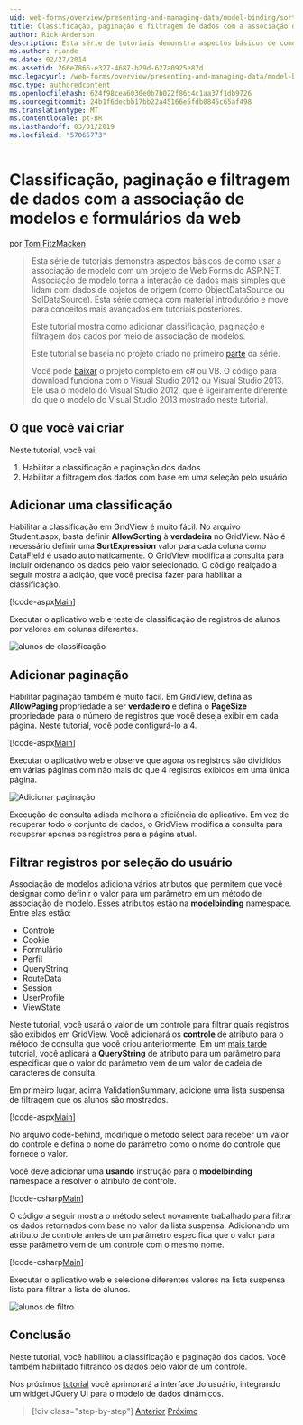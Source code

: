 ```yaml
---
uid: web-forms/overview/presenting-and-managing-data/model-binding/sorting-paging-and-filtering-data
title: Classificação, paginação e filtragem de dados com a associação de modelos e formulários da web | Microsoft Docs
author: Rick-Anderson
description: Esta série de tutoriais demonstra aspectos básicos de como usar a associação de modelo com um projeto de Web Forms do ASP.NET. Associação de modelo torna a interação de dados mais simples-...
ms.author: riande
ms.date: 02/27/2014
ms.assetid: 266e7866-e327-4687-b29d-627a0925e87d
msc.legacyurl: /web-forms/overview/presenting-and-managing-data/model-binding/sorting-paging-and-filtering-data
msc.type: authoredcontent
ms.openlocfilehash: 624f98cea6030e0b7b022f86c4c1aa37f1db9726
ms.sourcegitcommit: 24b1f6decbb17bb22a45166e5fdb0845c65af498
ms.translationtype: MT
ms.contentlocale: pt-BR
ms.lasthandoff: 03/01/2019
ms.locfileid: "57065773"
---
```

<a name="sorting-paging-and-filtering-data-with-model-binding-and-web-forms"></a>Classificação, paginação e filtragem de dados com a associação de modelos e formulários da web
====================
por [Tom FitzMacken](https://github.com/tfitzmac)

> Esta série de tutoriais demonstra aspectos básicos de como usar a associação de modelo com um projeto de Web Forms do ASP.NET. Associação de modelo torna a interação de dados mais simples que lidam com dados de objetos de origem (como ObjectDataSource ou SqlDataSource). Esta série começa com material introdutório e move para conceitos mais avançados em tutoriais posteriores.
> 
> Este tutorial mostra como adicionar classificação, paginação e filtragem dos dados por meio de associação de modelos.
> 
> Este tutorial se baseia no projeto criado no primeiro [parte](retrieving-data.md) da série.
> 
> Você pode [baixar](https://go.microsoft.com/fwlink/?LinkId=286116) o projeto completo em c# ou VB. O código para download funciona com o Visual Studio 2012 ou Visual Studio 2013. Ele usa o modelo do Visual Studio 2012, que é ligeiramente diferente do que o modelo do Visual Studio 2013 mostrado neste tutorial.


## <a name="what-youll-build"></a>O que você vai criar

Neste tutorial, você vai:

1. Habilitar a classificação e paginação dos dados
2. Habilitar a filtragem dos dados com base em uma seleção pelo usuário

## <a name="add-sorting"></a>Adicionar uma classificação

Habilitar a classificação em GridView é muito fácil. No arquivo Student.aspx, basta definir **AllowSorting** à **verdadeira** no GridView. Não é necessário definir uma **SortExpression** valor para cada coluna como DataField é usado automaticamente. O GridView modifica a consulta para incluir ordenando os dados pelo valor selecionado. O código realçado a seguir mostra a adição, que você precisa fazer para habilitar a classificação.

[!code-aspx[Main](sorting-paging-and-filtering-data/samples/sample1.aspx?highlight=5)]

Executar o aplicativo web e teste de classificação de registros de alunos por valores em colunas diferentes.

![alunos de classificação](sorting-paging-and-filtering-data/_static/image2.png)

## <a name="add-paging"></a>Adicionar paginação

Habilitar paginação também é muito fácil. Em GridView, defina as **AllowPaging** propriedade a ser **verdadeiro** e defina o **PageSize** propriedade para o número de registros que você deseja exibir em cada página. Neste tutorial, você pode configurá-lo a 4.

[!code-aspx[Main](sorting-paging-and-filtering-data/samples/sample2.aspx?highlight=5)]

Executar o aplicativo web e observe que agora os registros são divididos em várias páginas com não mais do que 4 registros exibidos em uma única página.

![Adicionar paginação](sorting-paging-and-filtering-data/_static/image4.png)

Execução de consulta adiada melhora a eficiência do aplicativo. Em vez de recuperar todo o conjunto de dados, o GridView modifica a consulta para recuperar apenas os registros para a página atual.

## <a name="filter-records-by-user-selection"></a>Filtrar registros por seleção do usuário

Associação de modelos adiciona vários atributos que permitem que você designar como definir o valor para um parâmetro em um método de associação de modelo. Esses atributos estão na **modelbinding** namespace. Entre elas estão:

- Controle
- Cookie
- Formulário
- Perfil
- QueryString
- RouteData
- Session
- UserProfile
- ViewState

Neste tutorial, você usará o valor de um controle para filtrar quais registros são exibidos em GridView. Você adicionará os **controle** de atributo para o método de consulta que você criou anteriormente. Em um [mais tarde](using-query-string-values-to-retrieve-data.md) tutorial, você aplicará a **QueryString** de atributo para um parâmetro para especificar que o valor do parâmetro vem de um valor de cadeia de caracteres de consulta.

Em primeiro lugar, acima ValidationSummary, adicione uma lista suspensa de filtragem que os alunos são mostrados.

[!code-aspx[Main](sorting-paging-and-filtering-data/samples/sample3.aspx?highlight=3-11)]

No arquivo code-behind, modifique o método select para receber um valor do controle e defina o nome do parâmetro como o nome do controle que fornece o valor.

Você deve adicionar uma **usando** instrução para o **modelbinding** namespace a resolver o atributo de controle.

[!code-csharp[Main](sorting-paging-and-filtering-data/samples/sample4.cs)]

O código a seguir mostra o método select novamente trabalhado para filtrar os dados retornados com base no valor da lista suspensa. Adicionando um atributo de controle antes de um parâmetro especifica que o valor para esse parâmetro vem de um controle com o mesmo nome.

[!code-csharp[Main](sorting-paging-and-filtering-data/samples/sample5.cs)]

Executar o aplicativo web e selecione diferentes valores na lista suspensa lista para filtrar a lista de alunos.

![alunos de filtro](sorting-paging-and-filtering-data/_static/image6.png)

## <a name="conclusion"></a>Conclusão

Neste tutorial, você habilitou a classificação e paginação dos dados. Você também habilitado filtrando os dados pelo valor de um controle.

Nos próximos [tutorial](integrating-jquery-ui.md) você aprimorará a interface do usuário, integrando um widget JQuery UI para o modelo de dados dinâmicos.

> [!div class="step-by-step"]
> [Anterior](updating-deleting-and-creating-data.md)
> [Próximo](integrating-jquery-ui.md)
